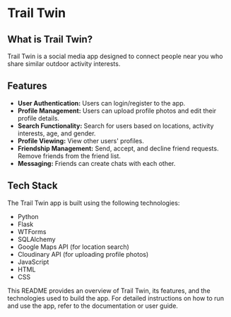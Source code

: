 # Trail Twin

## What is Trail Twin?

Trail Twin is a social media app designed to connect people near you who share similar outdoor activity interests.

## Features

- **User Authentication:** Users can login/register to the app.
- **Profile Management:** Users can upload profile photos and edit their profile details.
- **Search Functionality:** Search for users based on locations, activity interests, age, and gender.
- **Profile Viewing:** View other users' profiles.
- **Friendship Management:** Send, accept, and decline friend requests. Remove friends from the friend list.
- **Messaging:** Friends can create chats with each other.

## Tech Stack

The Trail Twin app is built using the following technologies:

- Python
- Flask
- WTForms
- SQLAlchemy
- Google Maps API (for location search)
- Cloudinary API (for uploading profile photos)
- JavaScript
- HTML
- CSS

This README provides an overview of Trail Twin, its features, and the technologies used to build the app. For detailed instructions on how to run and use the app, refer to the documentation or user guide.
